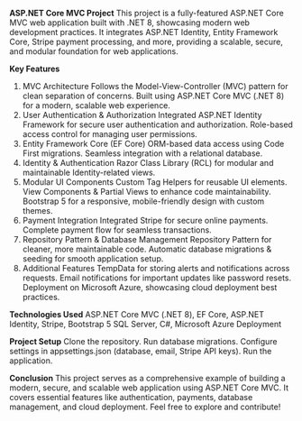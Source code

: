 **ASP.NET Core MVC Project**
This project is a fully-featured ASP.NET Core MVC web application built with .NET 8, showcasing modern web development practices. It integrates ASP.NET Identity, Entity Framework Core, Stripe payment processing, and more, providing a scalable, secure, and modular foundation for web applications.

**Key Features**
1. MVC Architecture
Follows the Model-View-Controller (MVC) pattern for clean separation of concerns.
Built using ASP.NET Core MVC (.NET 8) for a modern, scalable web experience.
2. User Authentication & Authorization
Integrated ASP.NET Identity Framework for secure user authentication and authorization.
Role-based access control for managing user permissions.
3. Entity Framework Core (EF Core)
ORM-based data access using Code First migrations.
Seamless integration with a relational database.
4. Identity & Authentication
Razor Class Library (RCL) for modular and maintainable Identity-related views.
5. Modular UI Components
Custom Tag Helpers for reusable UI elements.
View Components & Partial Views to enhance code maintainability.
Bootstrap 5 for a responsive, mobile-friendly design with custom themes.
6. Payment Integration
Integrated Stripe for secure online payments.
Complete payment flow for seamless transactions.
7. Repository Pattern & Database Management
Repository Pattern for cleaner, more maintainable code.
Automatic database migrations & seeding for smooth application setup.
8. Additional Features
TempData for storing alerts and notifications across requests.
Email notifications for important updates like password resets.
Deployment on Microsoft Azure, showcasing cloud deployment best practices.

**Technologies Used**
ASP.NET Core MVC (.NET 8), EF Core, ASP.NET Identity, Stripe, Bootstrap 5
SQL Server, C#, Microsoft Azure Deployment

**Project Setup**
Clone the repository.
Run database migrations.
Configure settings in appsettings.json (database, email, Stripe API keys).
Run the application.

**Conclusion**
This project serves as a comprehensive example of building a modern, secure, and scalable web application using ASP.NET Core MVC. It covers essential features like authentication, payments, database management, and cloud deployment. Feel free to explore and contribute!
